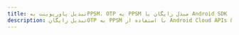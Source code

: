 ---title: تبدیل پاورپوینت بهPPSM، OTP به PPSM مبدل رایگان یا Android SDKdescription: تبدیل رایگانOTP به PPSM با استفاده از Android Cloud APIs & SDK. همچنین اسناد Microsoft PowerPoint را در Cloud ایجاد، ویرایش و رندر کنید.---